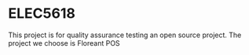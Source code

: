 # ELEC5618
This project is for quality assurance testing an open source project. The project we choose is Floreant POS